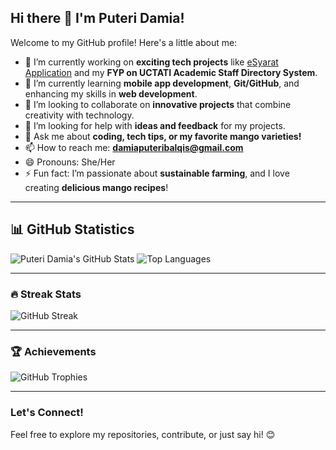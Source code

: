 ## Hi there 👋 I'm Puteri Damia!

Welcome to my GitHub profile! Here's a little about me:

- 🔭 I’m currently working on **exciting tech projects** like [eSyarat Application](#) and my **FYP on UCTATI Academic Staff Directory System**.
- 🌱 I’m currently learning **mobile app development**, **Git/GitHub**, and enhancing my skills in **web development**.
- 👯 I’m looking to collaborate on **innovative projects** that combine creativity with technology.
- 🤔 I’m looking for help with **ideas and feedback** for my projects.
- 💬 Ask me about **coding, tech tips, or my favorite mango varieties!**
- 📫 How to reach me: **damiaputeribalqis@gmail.com**
- 😄 Pronouns: She/Her
- ⚡ Fun fact: I’m passionate about **sustainable farming**, and I love creating **delicious mango recipes**!

---

## 📊 GitHub Statistics

![Puteri Damia's GitHub Stats](https://github-readme-stats.vercel.app/api?username=your-username&show_icons=true&theme=radical)
![Top Languages](https://github-readme-stats.vercel.app/api/top-langs/?username=your-username&layout=compact&theme=radical)

---

### 🔥 Streak Stats

![GitHub Streak](https://streak-stats.demolab.com/?user=your-username&theme=radical)

---

### 🏆 Achievements

![GitHub Trophies](https://github-profile-trophy.vercel.app/?username=your-username&theme=radical)

---

### Let's Connect!
Feel free to explore my repositories, contribute, or just say hi! 😊

